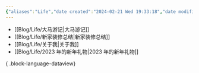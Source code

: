 ```yaml
---
{"aliases":"Life","date created":"2024-02-21 Wed 19:33:18","date modified":"2024-02-25 Sun 15:25:56","dg-publish":true,"permalink":"/Guide/Life/","dgPassFrontmatter":true,"created":"2024-02-21 Wed 19:33:18","updated":"2024-02-25 Sun 15:25:56"}
---
```



- [[Blog/Life/大马游记\|大马游记]]
- [[Blog/Life/新家装修总结\|新家装修总结]]
- [[Blog/Life/关于我\|关于我]]
- [[Blog/Life/2023 年的新年礼物\|2023 年的新年礼物]]

{ .block-language-dataview}
